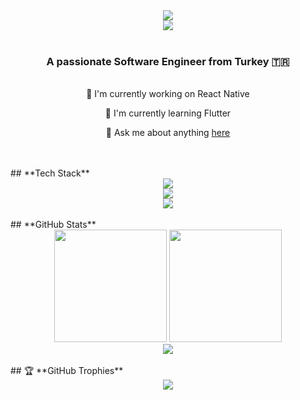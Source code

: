 <div align="center">
  <img src="https://capsule-render.vercel.app/api?type=waving&color=gradient&customColorList=6,11,20&height=180&section=header&text=Fatih%20Arslan&fontSize=42&fontColor=fff&animation=twinkling&fontAlignY=32"/>
</div>
<div align="center">
  <img src="https://visitor-badge.laobi.icu/badge?page_id=FatihArslan-cmd.FatihArslan-cmd&left_color=6366f1&right_color=8b5cf6&left_text=Profile%20Views"/>
</div>
<br>

<h3 align="center">A passionate Software Engineer from Turkey 🇹🇷</h3>
<br/>
<div align="center">
🔭 I'm currently working on React Native

🌱 I'm currently learning Flutter

💬 Ask me about anything [here](https://github.com/FatihArslan-cmd/FatihArslan-cmd/issues)
</div>

<br>
<br>
## **Tech Stack**
<div align="center">
  <img src="https://skillicons.dev/icons?i=react,nextjs,typescript,javascript,html,css,tailwind,bootstrap&theme=dark" />
  <br>
  <img src="https://skillicons.dev/icons?i=nodejs,express,mongodb,mysql,firebase,flutter,dart,java&theme=dark" />
  <br>
  <img src="https://skillicons.dev/icons?i=git,github,vscode,figma,postman,docker,aws,vercel&theme=dark" />
</div>
<br>
## **GitHub Stats**
<div align="center">
  <img height="180em" src="https://github-readme-stats.vercel.app/api?username=FatihArslan-cmd&show_icons=true&theme=react&hide_border=true&bg_color=0D1117&icon_color=58A6FF&text_color=C9D1D9&title_color=58A6FF"/>
  <img height="180em" src="https://github-readme-stats.vercel.app/api/top-langs/?username=FatihArslan-cmd&layout=compact&theme=react&hide_border=true&bg_color=0D1117&text_color=C9D1D9&title_color=58A6FF"/>
</div>
<div align="center">
  <img src="https://streak-stats.demolab.com/?user=FatihArslan-cmd&theme=react&hide_border=true&background=0D1117&stroke=58A6FF&ring=58A6FF&fire=FF6B6B&currStreakLabel=C9D1D9" />
</div>
<br>
## 🏆 **GitHub Trophies**
<div align="center">
  <img src="https://github-profile-trophy.vercel.app/?username=FatihArslan-cmd&theme=discord&no-frame=true&no-bg=true&margin-w=4&column=7" />
</div>
<br>
